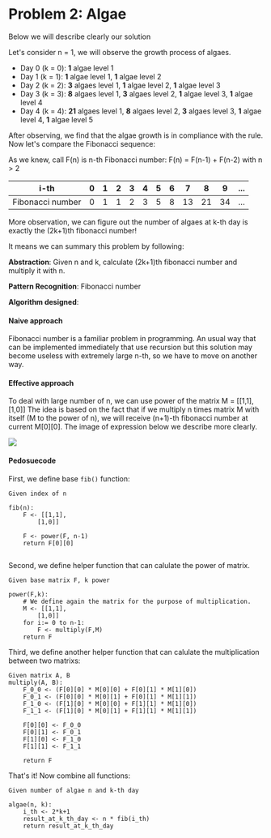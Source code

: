 # Problem 2: Algae

Below we will describe clearly our solution

Let's consider n = 1, we will observe the growth process of algaes.

- Day 0 (k = 0): <b>1</b> algae level 1
- Day 1 (k = 1): <b>1</b> algae level 1, <b>1</b> algae level 2
- Day 2 (k = 2): <b>3</b> algaes level 1, <b>1</b> algae level 2, <b>1</b> algae level 3
- Day 3 (k = 3): <b>8</b> algaes level 1, <b>3</b> algaes level 2, <b>1</b> algae level 3, <b>1</b> algae level 4
- Day 4 (k = 4): <b>21</b> algaes level 1, <b>8</b> algaes level 2, <b>3</b> algaes level 3, <b>1</b> algae level 4, <b>1</b> algae level 5

After observing, we find that the algae growth is in compliance with the rule. Now let's compare the Fibonacci sequence:

As we knew, call F(n) is n-th Fibonacci number:
F(n) = F(n-1) + F(n-2) with n > 2

|       i-th       | 0 | 1 | 2 | 3 | 4 | 5 | 6 | 7  | 8  | 9  | ... |
|:----------------:|---|---|---|---|---|---|---|----|----|----|-----|
| Fibonacci number | 0 | 1 | 1 | 2 | 3 | 5 | 8 | 13 | 21 | 34 | ... |

More observation, we can figure out the number of algaes at k-th day is exactly the (2k+1)th fibonacci number!

It means we can summary this problem by following:

**Abstraction**: Given n and k, calculate (2k+1)th fibonacci number and multiply it with n.

**Pattern Recognition**: Fibonacci number

**Algorithm designed**:

#### Naive approach
Fibonacci number is a familiar problem in programming. An usual way that can be implemented immediately that use recursion but this solution may become useless with extremely large n-th, so we have to move on another way.

#### Effective approach
To deal with large number of n, we can use power of the matrix M = [[1,1],[1,0]]
The idea is based on the fact that if we multiply n times matrix M with itself (M to the power of n), we will receive (n+1)-th fibonacci number at current M[0][0]. The image of expression below we describe more clearly.

![](https://i.imgur.com/tTs8hoc.png)

#### Pedosuecode
First, we define base `fib()` function:

```
Given index of n

fib(n):
    F <- [[1,1],
        [1,0]]
    
    F <- power(F, n-1)
    return F[0][0]
        
```

Second, we define helper function that can calulate the power of matrix.

```
Given base matrix F, k power

power(F,k):
    # We define again the matrix for the purpose of multiplication.
    M <- [[1,1],
        [1,0]]
    for i:= 0 to n-1:
        F <- multiply(F,M)
    return F
```

Third, we define another helper function that can calulate the multiplication between two matrixs:

```
Given matrix A, B
multiply(A, B):
    F_0_0 <- (F[0][0] * M[0][0] + F[0][1] * M[1][0])
    F_0_1 <- (F[0][0] * M[0][1] + F[0][1] * M[1][1])
    F_1_0 <- (F[1][0] * M[0][0] + F[1][1] * M[1][0])
    F_1_1 <- (F[1][0] * M[0][1] + F[1][1] * M[1][1])
     
    F[0][0] <- F_0_0
    F[0][1] <- F_0_1
    F[1][0] <- F_1_0
    F[1][1] <- F_1_1
    
    return F
```

That's it! Now combine all functions:

```
Given number of algae n and k-th day

algae(n, k):
    i_th <- 2*k+1
    result_at_k_th_day <- n * fib(i_th)
    return result_at_k_th_day
```
